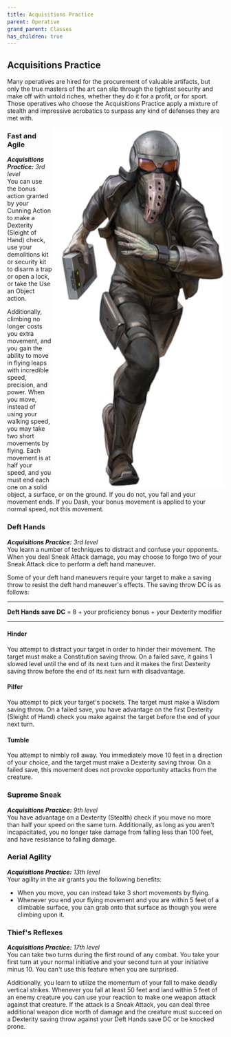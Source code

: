 ```yaml
---
title: Acquisitions Practice
parent: Operative
grand_parent: Classes
has_children: true
---
```


## Acquisitions Practice
Many operatives are hired for the procurement of valuable artifacts, but only the true masters of the art can slip through the tightest security and make off with untold riches, whether they do it for a profit, or for sport. Those operatives who choose the Acquisitions Practice apply a mixture of stealth and impressive acrobatics to surpass any kind of defenses they are met with.

<img src='../../../../zzImages/Classes/operative_acquisitions.png' style='float:right; width:400px;'>

### Fast and Agile
_**Acquisitions Practice:** 3rd level_<br>
You can use the bonus action granted by your Cunning Action to make a Dexterity (Sleight of Hand) check, use your demolitions kit or security kit to disarm a trap or open a lock, or take the Use an Object action.

Additionally, climbing no longer costs you extra movement, and you gain the ability to move in flying leaps with incredible speed, precision, and power. When you move, instead of using your walking speed, you may take two short movements by flying. Each movement is at half your speed, and you must end each one on a solid object, a surface, or on the ground. If you do not, you fall and your movement ends. If you Dash, your bonus movement is applied to your normal speed, not this movement. 

### Deft Hands
_**Acquisitions Practice:** 3rd level_<br>
You learn a number of techniques to distract and confuse your opponents. When you deal Sneak Attack damage, you may choose to forgo two of your Sneak Attack dice to perform a deft hand maneuver.


Some of your deft hand maneuvers require your target to make a saving throw to resist the deft hand maneuver's effects. The saving throw DC is as follows:

___

**Deft Hands save DC** = 8 + your proficiency bonus + your Dexterity modifier

___

#### Hinder
You attempt to distract your target in order to hinder their movement. The target must make a Constitution saving throw. On a failed save, it gains 1 slowed level until the end of its next turn and it makes the first Dexterity saving throw before the end of its next turn with disadvantage.

#### Pilfer
You attempt to pick your target's pockets. The target must make a Wisdom saving throw. On a failed save, you have advantage on the first Dexterity (Sleight of Hand) check you make against the target before the end of your next turn.

#### Tumble
You attempt to nimbly roll away. You immediately move 10 feet in a direction of your choice, and the target must make a Dexterity saving throw. On a failed save, this movement does not provoke opportunity attacks from the creature.

### Supreme Sneak
_**Acquisitions Practice:** 9th level_<br>
You have advantage on a Dexterity (Stealth) check if you move no more than half your speed on the same turn. Additionally, as long as you aren't incapacitated, you no longer take damage from falling less than 100 feet, and have resistance to falling damage.

### Aerial Agility
_**Acquisitions Practice:** 13th level_<br>
Your agility in the air grants you the following benefits:
- When you move, you can instead take 3 short movements by flying.
- Whenever you end your flying movement and you are within 5 feet of a climbable surface, you can grab onto that surface as though you were climbing upon it.

### Thief's Reflexes
_**Acquisitions Practice:** 17th level_<br>
You can take two turns during the first round of any combat. You take your first turn at your normal initiative and your second turn at your initiative minus 10. You can't use this feature when you are surprised.

Additionally, you learn to utilize the momentum of your fall to make deadly vertical strikes. Whenever you fall at least 50 feet and land within 5 feet of an enemy creature you can use your reaction to make one weapon attack against that creature. If the attack is a Sneak Attack, you can deal three additional weapon dice worth of damage and the creature must succeed on a Dexterity saving throw against your Deft Hands save DC or be knocked prone.
